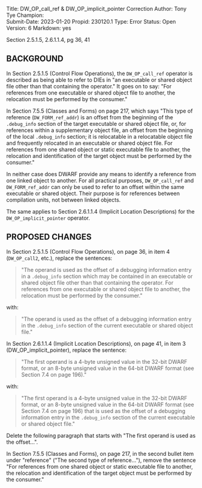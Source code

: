Title:       DW_OP_call_ref & DW_OP_implicit_pointer Correction
Author:      Tony Tye
Champion:    
Submit-Date: 2023-01-20
Propid:      230120.1
Type:        Error
Status:      Open
Version:     6
Markdown:    yes

Section 2.5.1.5, 2.6.1.1.4, pg 36, 41

BACKGROUND
----------

In Section 2.5.1.5 (Control Flow Operations), the `DW_OP_call_ref`
operator is described as being able to refer to DIEs in "an executable
or shared object file other than that containing the operator." It goes
on to say: "For references from one executable or shared object file to
another, the relocation must be performed by the consumer."

In Section 7.5.5 (Classes and Forms) on page 217, which says "This type
of reference (`DW_FORM_ref_addr`) is an offset from the beginning of the
`.debug_info` section of the target executable or shared object file, or,
for references within a supplementary object file, an offset from the
beginning of the local `.debug_info` section; it is relocatable in a
relocatable object file and frequently relocated in an executable or
shared object file. For references from one shared object or static
executable file to another, the relocation and identification of the
target object must be performed by the consumer."

In neither case does DWARF provide any means to identify a reference
from one linked object to another. For all practical purposes,
`DW_OP_call_ref` and `DW_FORM_ref_addr` can only be used to refer to
an offset within the same executable or shared object. Their purpose
is for references between compilation units, not between linked objects.

The same applies to Section 2.6.1.1.4 (Implicit Location Descriptions)
for the `DW_OP_implicit_pointer` operator.

PROPOSED CHANGES
----------------

In Section 2.5.1.5 (Control Flow Operations), on page 36, in item 4
(`DW_OP_call2`, etc.), replace the sentences:

> "The operand is used as the offset of a debugging information entry
> in a `.debug_info` section which may be contained in an executable or
> shared object file other than that containing the operator. For
> references from one executable or shared object file to another, the
> relocation must be performed by the consumer."

with:

> "The operand is used as the offset of a debugging information entry
> in the `.debug_info` section of the current executable or
> shared object file."

In Section 2.6.1.1.4 (Implicit Location Descriptions), on page 41, in item 3
(DW_OP_implicit_pointer), replace the sentence:
    
> "The first operand is a 4-byte unsigned value in the 32-bit DWARF format, or
> an 8-byte unsigned value in the 64-bit DWARF format (see Section 7.4 on page
> 196)."

with:

> "The first operand is a 4-byte unsigned value in the 32-bit DWARF format, or
> an 8-byte unsigned value in the 64-bit DWARF format (see Section 7.4 on page
> 196) that is used as the offset of a debugging information entry in the
> `.debug_info` section of the current executable or shared object file."

Delete the following paragraph that starts with "The first operand is used as
the offset...".

In Section 7.5.5 (Classes and Forms), on page 217, in the second bullet item
under "reference" ("The second type of reference..."), remove the
sentence "For references from one shared object or static executable
file to another, the relocation and identification of the target object
must be performed by the consumer."
